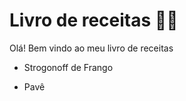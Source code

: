 # Livro de receitas :man_cook:

Olá! Bem vindo ao meu livro de receitas

- Strogonoff de Frango

* Pavê
